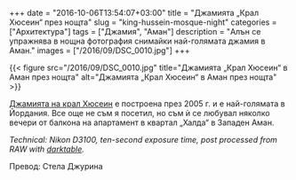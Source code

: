 +++
date = "2016-10-06T13:54:07+03:00"
title = "Джамията „Крал Хюсеин“ през нощта"
slug = "king-hussein-mosque-night"
categories = ["Архитектура"]
tags = ["Джамия", "Аман"]
description = "Алън се упражнява в нощна фотография снимайки най-голямата джамия в Аман."
images = ["/2016/09/DSC_0010.jpg"]
+++

{{< figure src="/2016/09/DSC_0010.jpg" title="Джамията „Крал Хюсеин“ в Аман през нощта" alt="Джамията „Крал Хюсеин“ в Аман през нощта" >}}

[Джамията на крал Хюсеин](https://en.wikipedia.org/wiki/King_Hussein_Mosque) е построена през 2005 г. и е най-голямата в Йордания. Все още не съм я посетил, но съм ѝ се любувал няколко вечери от балкона на апартамент в квартал „Халда“ в Западен Аман.

<!--more-->

*Technical: Nikon D3100, ten-second exposure time, post processed from RAW with [darktable](https://www.darktable.org/).*

Превод: Стела Джурина
